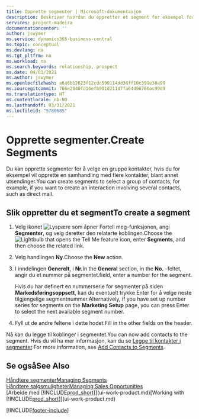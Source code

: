 ```yaml
---
title: Opprette segmenter | Microsoft-dokumentasjon
description: Beskriver hvordan du oppretter et segment for eksempel for en gruppe med kontakter i Business Central, for å sende direktereklame til flere kontakter.
services: project-madeira
documentationcenter: ''
author: jswymer
ms.service: dynamics365-business-central
ms.topic: conceptual
ms.devlang: na
ms.tgt_pltfrm: na
ms.workload: na
ms.search.keywords: relationship, prospect
ms.date: 04/01/2021
ms.author: jswymer
ms.openlocfilehash: a6a8b12623f12cdc590114dd36ff10c399e38a99
ms.sourcegitcommit: 766e2840fd16efb901d211d7fa64d96766ac99d9
ms.translationtype: HT
ms.contentlocale: nb-NO
ms.lasthandoff: 03/31/2021
ms.locfileid: "5780685"
---
```

# <a name="create-segments"></a><span data-ttu-id="327c6-103">Opprette segmenter.</span><span class="sxs-lookup"><span data-stu-id="327c6-103">Create Segments</span></span>
<span data-ttu-id="327c6-104">Du kan opprette segmenter for å velge en gruppe kontakter, hvis du for eksempel vil opprette en samhandling med flere kontakter, blant annet utsendinger.</span><span class="sxs-lookup"><span data-stu-id="327c6-104">You can create segments to select a group of contacts, for example, if you want to create an interaction involving several contacts, such as direct mail.</span></span>

## <a name="to-create-a-segment"></a><span data-ttu-id="327c6-105">Slik oppretter du et segment</span><span class="sxs-lookup"><span data-stu-id="327c6-105">To create a segment</span></span>
1. <span data-ttu-id="327c6-106">Velg ikonet ![Lyspære som åpner Fortell meg-funksjonen](media/ui-search/search_small.png "Fortell hva du vil gjøre"), angi **Segmenter**, og velg deretter den relaterte koblingen.</span><span class="sxs-lookup"><span data-stu-id="327c6-106">Choose the ![Lightbulb that opens the Tell Me feature](media/ui-search/search_small.png "Tell me what you want to do") icon, enter **Segments**, and then choose the related link.</span></span>
2. <span data-ttu-id="327c6-107">Velg handlingen **Ny**.</span><span class="sxs-lookup"><span data-stu-id="327c6-107">Choose the **New** action.</span></span>
3. <span data-ttu-id="327c6-108">I inndelingen **Generelt**, i **Nr.**</span><span class="sxs-lookup"><span data-stu-id="327c6-108">In the **General** section, in the **No.**</span></span> <span data-ttu-id="327c6-109">-feltet, angir du et nummer på segmentet.</span><span class="sxs-lookup"><span data-stu-id="327c6-109">field, enter a number for the segment.</span></span>

    <span data-ttu-id="327c6-110">Hvis du har definert en nummerserie for segmenter på siden **Markedsføringsoppsett**, kan du eventuelt trykke Enter for å velge neste tilgjengelige segmentnummer.</span><span class="sxs-lookup"><span data-stu-id="327c6-110">Alternatively, if you have set up number series for segments on the **Marketing Setup** page, you can press Enter to select the next available segment number.</span></span>
4. <span data-ttu-id="327c6-111">Fyll ut de andre feltene i dette hodet.</span><span class="sxs-lookup"><span data-stu-id="327c6-111">Fill in the other fields on the header.</span></span>

<span data-ttu-id="327c6-112">Nå kan du legge til koblinger i segmentet.</span><span class="sxs-lookup"><span data-stu-id="327c6-112">You can now add contacts to the segment.</span></span> <span data-ttu-id="327c6-113">Hvis du vil ha mer informasjon, kan du se [Legge til kontakter i segmenter](marketing-add-contact-segment.md).</span><span class="sxs-lookup"><span data-stu-id="327c6-113">For more information, see [Add Contacts to Segments](marketing-add-contact-segment.md).</span></span>

## <a name="see-also"></a><span data-ttu-id="327c6-114">Se også</span><span class="sxs-lookup"><span data-stu-id="327c6-114">See Also</span></span>
[<span data-ttu-id="327c6-115">Håndtere segmenter</span><span class="sxs-lookup"><span data-stu-id="327c6-115">Managing Segments</span></span>](marketing-segments.md)  
[<span data-ttu-id="327c6-116">Håndtere salgsmuligheter</span><span class="sxs-lookup"><span data-stu-id="327c6-116">Managing Sales Opportunities</span></span>](marketing-manage-sales-opportunities.md)  
<span data-ttu-id="327c6-117">[Arbeide med [!INCLUDE[prod_short](includes/prod_short.md)]](ui-work-product.md)</span><span class="sxs-lookup"><span data-stu-id="327c6-117">[Working with [!INCLUDE[prod_short](includes/prod_short.md)]](ui-work-product.md)</span></span>  


[!INCLUDE[footer-include](includes/footer-banner.md)]